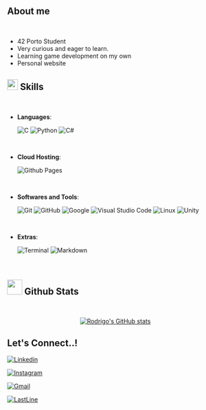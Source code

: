 
## **About me**
<br>

- 42 Porto Student
- Very curious and eager to learn.
- Learning game development on my own
- Personal website 



## <img src="https://media2.giphy.com/media/QssGEmpkyEOhBCb7e1/giphy.gif?cid=ecf05e47a0n3gi1bfqntqmob8g9aid1oyj2wr3ds3mg700bl&rid=giphy.gif" width ="25"><b> Skills</b>
<br>

<p align="center">

- **Languages**:
    
    ![C](https://img.shields.io/badge/C%20-%232370ED.svg?style=for-the-badge&logo=c&logoColor=white)
    ![Python](https://img.shields.io/badge/Python%20-%2314354C.svg?style=for-the-badge&logo=python&logoColor=white)
	![C#](https://img.shields.io/badge/C%23-239120?style=for-the-badge&logo=c-sharp&logoColor=white)

<br>

- **Cloud Hosting**:

    ![Github Pages](https://img.shields.io/badge/GitHub%20Pages-%23327FC7.svg?style=for-the-badge&logo=github&logoColor=white)
    
<br>

- **Softwares and Tools**:

    ![Git](https://img.shields.io/badge/git-%23F05033.svg?style=for-the-badge&logo=git&logoColor=white)
    ![GitHub](https://img.shields.io/badge/github-%23121011.svg?style=for-the-badge&logo=github&logoColor=white)
    ![Google](https://img.shields.io/badge/google-%234285F4.svg?style=for-the-badge&logo=google&logoColor=white)
    ![Visual Studio Code](https://img.shields.io/badge/Visual%20Studio%20Code-0078d7.svg?style=for-the-badge&logo=visual-studio-code&logoColor=white)
    ![Linux](https://img.shields.io/badge/Linux-FCC624?style=for-the-badge&logo=linux&logoColor=black) 
	![Unity](https://img.shields.io/badge/Unity-100000?style=for-the-badge&logo=unity&logoColor=white) 

<br>

- **Extras**:

    ![Terminal](https://img.shields.io/badge/Terminal-%23054020?style=for-the-badge&logo=gnu-bash&logoColor=white)
    ![Markdown](https://img.shields.io/badge/markdown-%23000000.svg?style=for-the-badge&logo=markdown&logoColor=white)   

<br>

## <img src="https://media.giphy.com/media/iY8CRBdQXODJSCERIr/giphy.gif" width="35"><b> Github Stats </b>
<br>

<div align="center">

[![Rodrigo's GitHub stats](https://github-readme-stats.vercel.app/api?username=Rodrigo-fari)](https://github.com/anuraghazra/github-readme-stats)

</a>
</div>



## <b> Let's Connect..!</b>

[![Linkedin](https://img.shields.io/badge/LinkedIn-0077B5?style=for-the-badge&logo=linkedin&logoColor=white)]()

[![Instagram](	https://img.shields.io/badge/Instagram-E4405F?style=for-the-badge&logo=instagram&logoColor=white)]()

[![Gmail](https://img.shields.io/badge/Gmail-D14836?style=for-the-badge&logo=gmail&logoColor=white)]()

[![LastLine](https://user-images.githubusercontent.com/73097560/115834477-dbab4500-a447-11eb-908a-139a6edaec5c.gif)]()
